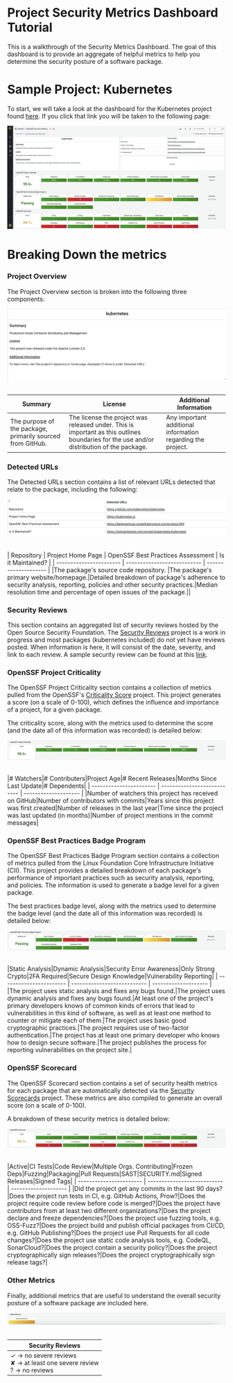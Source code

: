 # **Project Security Metrics Dashboard Tutorial**

This is a walkthrough of the Security Metrics Dashboard. The goal of this dashboard is to provide an aggregate of helpful metrics to help you determine the security posture of a software package.

# Sample Project: Kubernetes

To start, we will take a look at the dashboard for the Kubernetes project found [here](https://metrics.openssf.org/grafana/d/default/metric-dashboard?orgId=1&var-PackageURL=pkg:github%2Fkubernetes%2Fkubernetes&var-PackagePath=github%2Fkubernetes%2Fkubernetes). If you click that link you will be taken to the following page:

![Alt text](/images/kubernetes_dashboard.png?raw=true "Kubernetes Dashboard")


# Breaking Down the metrics

### Project Overview

The Project Overview section is broken into the following three components:

![Alt text](/images/kubernetes_dashboard_general_overview.png?raw=true "Kubernetes Dashboard")
<br><br>

| Summary                 | License                     | Additional Information |
| ----------------------- | --------------------------- | -------------------- |
| The purpose of the package, primarily sourced from GitHub. |The license the project was released under. This is important as this outlines boundaries for the use and/or distribution of the package.|Any important additional information regarding the project.|


### Detected URLs

The Detected URLs section contains a list of relevant URLs detected that relate to the package, including the following:

![Alt text](/images/kubernetes_dashboard_urls.png?raw=true "Kubernetes Dashboard Detected URLs")
<br><br>

| Repository                 | Project Home Page                     | OpenSSF Best Practices Assessment | Is it Maintained? |
| ----------------------- | --------------------------- | -------------------- |
|The package's source code repository. |The package's primary website/homepage.|Detailed breakdown of package's adherence to security analysis, reporting, policies and other security practices.|Median resolution time and percentage of open issues of the package.||


### Security Reviews

This section contains an aggregated list of security reviews hosted by the Open Source Security Foundation. The [Security Reviews](https://github.com/ossf/security-reviews) project is a work in progress and most packages (kubernetes included) do not yet have reviews posted. When information is here, it will consist of the date, severity, and link to each review. A sample security review can be found at this [link](https://github.com/ossf/security-reviews/blob/main/reviews/linux-kernel/linux-kernel-vuln-remediation.md).

### OpenSSF Project Criticality

The OpenSSF Project Criticality section contains a collection of metrics pulled from the OpenSSF's [Criticality Score](https://github.com/ossf/criticality_score) project. This project generates a score (on a scale of 0-100), which defines the influence and importance of a project, for a given package.

The criticality score, along with the metrics used to determine the score (and the date all of this information was recorded) is detailed below:

![Alt text](/images/kubernetes_dashboard_criticality.png?raw=true "Kubernetes Dashboard Detected URLs")
<br><br>

|# Watchers|# Contributers|Project Age|# Recent Releases|Months Since Last Update|# Dependents|
| ----------------------- | --------------------------- | -------------------- |
|Number of watchers this project has received on GitHub|Number of contributors with commits|Years since this project was first created|Number of releases in the last year|Time since the project was last updated (in months)|Number of project mentions in the commit messages|

### OpenSSF Best Practices Badge Program

The OpenSSF Best Practices Badge Program section contains a collection of metrics pulled from the Linux Foundation Core Infrastructure Initiative (CII). This project provides a detailed breakdown of each package's performance of important practices such as security analysis, reporting, and policies. The information is used to generate a badge level for a given package.

The best practices badge level, along with the metrics used to determine the badge level (and the date all of this information was recorded) is detailed below:

![Alt text](/images/kubernetes_dashboard_best_practices.png?raw=true "Kubernetes Dashboard Detected URLs")
<br><br>

|Static Analysis|Dynamic Analysis|Security Error Awareness|Only Strong Crypto|2FA Required|Secure Design Knowledge|Vulnerability Reporting|
| ----------------------- | --------------------------- | -------------------- |
|The project uses static analysis and fixes any bugs found.|The project uses dynamic analysis and fixes any bugs found.|At least one of the project's primary developers knows of common kinds of errors that lead to vulnerabilities in this kind of software, as well as at least one method to counter or mitigate each of them.|The project uses basic good cryptographic practices.|The project requires use of two-factor authentication.|The project has at least one primary developer who knows how to design secure software.|The project publishes the process for reporting vulnerabilities on the project site.|

### OpenSSF Scorecard

The OpenSSF Scorecard section contains a set of security health metrics for each package that are automatically detected via the [Security Scorecards](https://github.com/ossf/scorecard) project. These metrics are also compiled to generate an overall score (on a scale of 0-100).

A breakdown of these security metrics is detailed below:

![Alt text](/images/kubernetes_dashboard_scorecard.png?raw=true "Kubernetes Dashboard Detected URLs")
<br><br>

|Active|CI Tests|Code Review|Multiple Orgs. Contributing|Frozen Deps|Fuzzing|Packaging|Pull Requests|SAST|SECURITY.md|Signed Releases|Signed Tags|
| ----------------------- | --------------------------- | -------------------- |
|Did the project get any commits in the last 90 days?|Does the project run tests in CI, e.g. GitHub Actions, Prow?|Does the project require code review before code is merged?|Does the project have contributors from at least two different organizations?|Does the project declare and freeze dependencies?|Does the project use fuzzing tools, e.g. OSS-Fuzz?|Does the project build and publish official packages from CI/CD, e.g. GitHub Publishing?|Does the project use Pull Requests for all code changes?|Does the project use static code analysis tools, e.g. CodeQL, SonarCloud?|Does the project contain a security policy?|Does the project cryptographically sign releases?|Does the project cryptographically sign release tags?|

### Other Metrics

Finally, additional metrics that are useful to understand the overall security posture of a software package are included here.

![Alt text](/images/kubernetes_dashboard_other.png?raw=true "Kubernetes Dashboard Detected URLs")
<br><br>

|Security Reviews|
| ----------------------- |
|✓ → no severe reviews <br> ✘ → at least one severe review <br> ? → no reviews|
